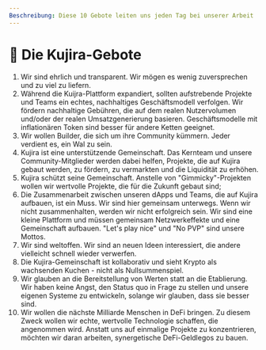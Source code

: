 ```yaml
---
Beschreibung: Diese 10 Gebote leiten uns jeden Tag bei unserer Arbeit
---
```


# 📖 Die Kujira-Gebote



1. Wir sind ehrlich und transparent. Wir mögen es wenig zuversprechen und zu viel zu liefern.
2. Während die Kuijra-Plattform expandiert, sollten aufstrebende Projekte und Teams ein echtes, nachhaltiges Geschäftsmodell verfolgen. Wir fördern nachhaltige Gebühren, die auf dem realen Nutzervolumen und/oder der realen Umsatzgenerierung basieren. Geschäftsmodelle mit inflationären Token sind besser für andere Ketten geeignet.&#x20;
3. Wir wollen Builder, die sich um ihre Community kümmern. Jeder verdient es, ein Wal zu sein.&#x20;
4. Kujira ist eine unterstützende Gemeinschaft. Das Kernteam und unsere Community-Mitglieder werden dabei helfen, Projekte, die auf Kujira gebaut werden, zu fördern, zu vermarkten und die Liquidität zu erhöhen.&#x20;
5. Kujira schützt seine Gemeinschaft. Anstelle von "Gimmicky"-Projekten wollen wir wertvolle Projekte, die für die Zukunft gebaut sind;
6. Die Zusammenarbeit zwischen unseren dApps und Teams, die auf Kujira aufbauen, ist ein Muss. Wir sind hier gemeinsam unterwegs. Wenn wir nicht zusammenhalten, werden wir nicht erfolgreich sein. Wir sind eine kleine Plattform und müssen gemeinsam Netzwerkeffekte und eine Gemeinschaft aufbauen. "Let's play nice" und "No PVP" sind unsere Mottos.&#x20;
7. Wir sind weltoffen. Wir sind an neuen Ideen interessiert, die andere vielleicht schnell wieder verwerfen.
8. &#x20;Die Kujira-Gemeinschaft ist kollaborativ und sieht Krypto als wachsenden Kuchen - nicht als Nullsummenspiel.&#x20;
9. Wir glauben an die Bereitstellung von Werten statt an die Etablierung. Wir haben keine Angst, den Status quo in Frage zu stellen und unsere eigenen Systeme zu entwickeln, solange wir glauben, dass sie besser sind.&#x20;
10. Wir wollen die nächste Milliarde Menschen in DeFi bringen. Zu diesem Zweck wollen wir echte, wertvolle Technologie schaffen, die angenommen wird. Anstatt uns auf einmalige Projekte zu konzentrieren, möchten wir daran arbeiten, synergetische DeFi-Geldlegos zu bauen.
